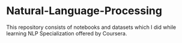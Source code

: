 # Natural-Language-Processing
This repository consists of notebooks and datasets which I did while learning NLP Specialization offered by Coursera.
